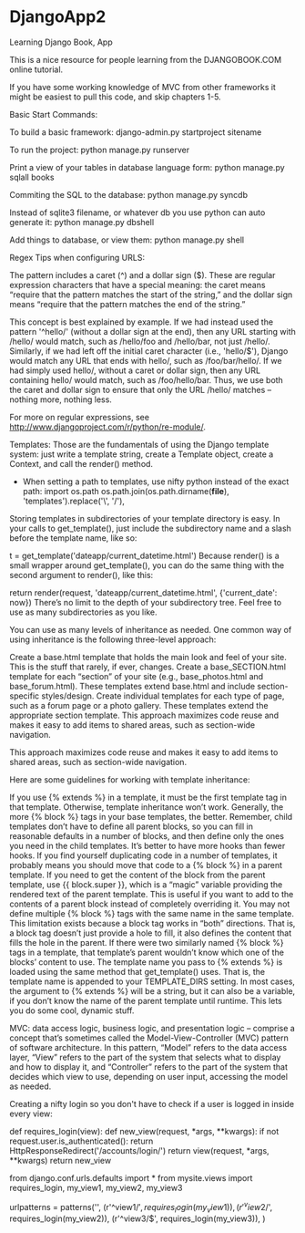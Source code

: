 DjangoApp2
==========

Learning Django Book, App

This is a nice resource for people learning from the DJANGOBOOK.COM online tutorial.

If you have some working knowledge of MVC from other frameworks it might be easiest to pull this code, and skip chapters 1-5.


Basic Start Commands:

To build a basic framework:
django-admin.py startproject sitename

To run the project:
python manage.py runserver

Print a view of your tables in database language form:
python manage.py sqlall books

Commiting the SQL to the database:
python manage.py syncdb

Instead of sqlite3 filename, or whatever db you use python can auto generate it:
python manage.py dbshell

Add things to database, or view them:
python manage.py shell

Regex Tips when configuring URLS:

The pattern includes a caret (^) and a dollar sign ($). These are regular expression characters that have a special meaning:
the caret means “require that the pattern matches the start of the string,”
and the dollar sign means “require that the pattern matches the end of the string.”

This concept is best explained by example. If we had instead used the pattern '^hello/'
(without a dollar sign at the end), then any URL starting with /hello/ would match,
such as /hello/foo and /hello/bar, not just /hello/. Similarly, if we had left off the
initial caret character (i.e., 'hello/$'), Django would match any URL that ends with hello/,
such as /foo/bar/hello/. If we had simply used hello/, without a caret or dollar sign, then
any URL containing hello/ would match, such as /foo/hello/bar. Thus, we use both the caret
and dollar sign to ensure that only the URL /hello/ matches – nothing more, nothing less.

For more on regular expressions, see http://www.djangoproject.com/r/python/re-module/.


Templates:
Those are the fundamentals of using the Django template system: just write a template string, create a Template object, create a Context, and call the render() method.

* When setting a path to templates, use nifty python instead of the exact path:
import os.path
    os.path.join(os.path.dirname(__file__), 'templates').replace('\\', '/'),

Storing templates in subdirectories of your template directory is easy. In your calls to get_template(), just include the subdirectory name and a slash before the template name, like so:

t = get_template('dateapp/current_datetime.html')
Because render() is a small wrapper around get_template(), you can do the same thing with the second argument to render(), like this:

return render(request, 'dateapp/current_datetime.html', {'current_date': now})
There’s no limit to the depth of your subdirectory tree. Feel free to use as many subdirectories as you like.

You can use as many levels of inheritance as needed. One common way of using inheritance is the following three-level approach:

Create a base.html template that holds the main look and feel of your site. This is the stuff that rarely, if ever, changes.
Create a base_SECTION.html template for each “section” of your site (e.g., base_photos.html and base_forum.html). These templates extend base.html and include section-specific styles/design.
Create individual templates for each type of page, such as a forum page or a photo gallery. These templates extend the appropriate section template.
This approach maximizes code reuse and makes it easy to add items to shared areas, such as section-wide navigation.

This approach maximizes code reuse and makes it easy to add items to shared areas, such as section-wide navigation.

Here are some guidelines for working with template inheritance:

If you use {% extends %} in a template, it must be the first template tag in that template. Otherwise, template inheritance won’t work.
Generally, the more {% block %} tags in your base templates, the better. Remember, child templates don’t have to define all parent blocks, so you can fill in reasonable defaults in a number of blocks, and then define only the ones you need in the child templates. It’s better to have more hooks than fewer hooks.
If you find yourself duplicating code in a number of templates, it probably means you should move that code to a {% block %} in a parent template.
If you need to get the content of the block from the parent template, use {{ block.super }}, which is a “magic” variable providing the rendered text of the parent template. This is useful if you want to add to the contents of a parent block instead of completely overriding it.
You may not define multiple {% block %} tags with the same name in the same template. This limitation exists because a block tag works in “both” directions. That is, a block tag doesn’t just provide a hole to fill, it also defines the content that fills the hole in the parent. If there were two similarly named {% block %} tags in a template, that template’s parent wouldn’t know which one of the blocks’ content to use.
The template name you pass to {% extends %} is loaded using the same method that get_template() uses. That is, the template name is appended to your TEMPLATE_DIRS setting.
In most cases, the argument to {% extends %} will be a string, but it can also be a variable, if you don’t know the name of the parent template until runtime. This lets you do some cool, dynamic stuff.


MVC: data access logic, business logic, and presentation logic – comprise a concept that’s sometimes called the Model-View-Controller (MVC) pattern of software architecture. In this pattern, “Model” refers to the data access layer, “View” refers to the part of the system that selects what to display and how to display it, and “Controller” refers to the part of the system that decides which view to use, depending on user input, accessing the model as needed.

Creating a nifty login so you don't have to check if a user is logged in inside every view:

def requires_login(view):
    def new_view(request, *args, **kwargs):
        if not request.user.is_authenticated():
            return HttpResponseRedirect('/accounts/login/')
        return view(request, *args, **kwargs)
    return new_view

from django.conf.urls.defaults import *
from mysite.views import requires_login, my_view1, my_view2, my_view3

urlpatterns = patterns('',
    (r'^view1/$', requires_login(my_view1)),
    (r'^view2/$', requires_login(my_view2)),
    (r'^view3/$', requires_login(my_view3)),
)
